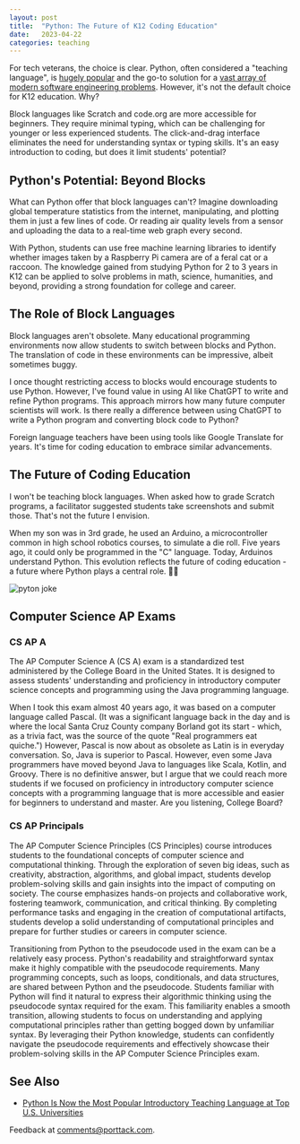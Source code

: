 ```yaml
---
layout: post
title:  "Python: The Future of K12 Coding Education"
date:   2023-04-22
categories: teaching
---
```


For tech veterans, the choice is clear. Python, often considered a "teaching language", is [hugely popular](https://pypl.github.io/PYPL.html) and the go-to solution for a [vast array of modern software engineering problems](https://www.mygreatlearning.com/blog/open-source-python-libraries/). However, it's not the default choice for K12 education. Why?

Block languages like Scratch and code.org are more accessible for beginners. They require minimal typing, which can be challenging for younger or less experienced students. The click-and-drag interface eliminates the need for understanding syntax or typing skills. It's an easy introduction to coding, but does it limit students' potential?

## Python's Potential: Beyond Blocks

What can Python offer that block languages can't? Imagine downloading global temperature statistics from the internet, manipulating, and plotting them in just a few lines of code. Or reading air quality levels from a sensor and uploading the data to a real-time web graph every second.

With Python, students can use free machine learning libraries to identify whether images taken by a Raspberry Pi camera are of a feral cat or a raccoon. The knowledge gained from studying Python for 2 to 3 years in K12 can be applied to solve problems in math, science, humanities, and beyond, providing a strong foundation for college and career.

## The Role of Block Languages

Block languages aren't obsolete. Many educational programming environments now allow students to switch between blocks and Python. The translation of code in these environments can be impressive, albeit sometimes buggy.

I once thought restricting access to blocks would encourage students to use Python. However, I've found value in using AI like ChatGPT to write and refine Python programs. This approach mirrors how many future computer scientists will work. Is there really a difference between using ChatGPT to write a Python program and converting block code to Python?

Foreign language teachers have been using tools like Google Translate for years. It's time for coding education to embrace similar advancements.

## The Future of Coding Education

I won't be teaching block languages. When asked how to grade Scratch programs, a facilitator suggested students take screenshots and submit those. That's not the future I envision.

When my son was in 3rd grade, he used an Arduino, a microcontroller common in high school robotics courses, to simulate a die roll. Five years ago, it could only be programmed in the "C" language. Today, Arduinos understand Python. This evolution reflects the future of coding education - a future where Python plays a central role. 🚀🐍

![pyton joke](https://realpython.com/cdn-cgi/image/width=960,format=auto/https://files.realpython.com/media/Arduino-With-Python-How-to-Get-Started_Watermarked.67d3c045231b.jpg)

## Computer Science AP Exams

### CS AP A

The AP Computer Science A (CS A) exam is a standardized test administered by the College Board in the United States. It is designed to assess students' understanding and proficiency in introductory computer science concepts and programming using the Java programming language.

When I took this exam almost 40 years ago, it was based on a computer language called Pascal. (It was a significant language back in the day and is where the local Santa Cruz County company Borland got its start - which, as a trivia fact, was the source of the quote "Real programmers eat quiche.") However, Pascal is now about as obsolete as Latin is in everyday conversation. So, Java is superior to Pascal. However, even some Java programmers have moved beyond Java to languages like Scala, Kotlin, and Groovy. There is no definitive answer, but I argue that we could reach more students if we focused on proficiency in introductory computer science concepts with a programming language that is more accessible and easier for beginners to understand and master. Are you listening, College Board?

### CS AP Principals

The AP Computer Science Principles (CS Principles) course introduces students to the foundational concepts of computer science and computational thinking. Through the exploration of seven big ideas, such as creativity, abstraction, algorithms, and global impact, students develop problem-solving skills and gain insights into the impact of computing on society. The course emphasizes hands-on projects and collaborative work, fostering teamwork, communication, and critical thinking. By completing performance tasks and engaging in the creation of computational artifacts, students develop a solid understanding of computational principles and prepare for further studies or careers in computer science.

Transitioning from Python to the pseudocode used in the exam can be a relatively easy process. Python's readability and straightforward syntax make it highly compatible with the pseudocode requirements. Many programming concepts, such as loops, conditionals, and data structures, are shared between Python and the pseudocode. Students familiar with Python will find it natural to express their algorithmic thinking using the pseudocode syntax required for the exam. This familiarity enables a smooth transition, allowing students to focus on understanding and applying computational principles rather than getting bogged down by unfamiliar syntax. By leveraging their Python knowledge, students can confidently navigate the pseudocode requirements and effectively showcase their problem-solving skills in the AP Computer Science Principles exam.

## See Also
* [Python Is Now the Most Popular Introductory Teaching Language at Top ­U.S. ­Universities](https://cacm.acm.org/blogs/blog-cacm/176450-python-is-now-the-most-popular-introductory-teaching-language-at-top-us-universities/fulltext#:~:text=Python%20has%20been%20getting%20more,their%20introductory%20courses%20to%20Python.)

Feedback at [comments@porttack.com](mailto:comments@porttack.com?subject=Porttack.com%20Blog%20Feedback-Python).
